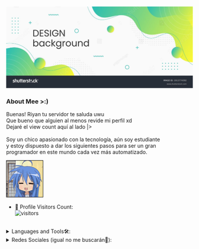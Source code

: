 ![ProfileBanner](https://github.com/RiyanPC/RiyanPC/blob/main/baner%20verde.jpg)

### About Mee >:)
Buenas! Riyan tu servidor te saluda uwu <br/>
Que bueno que alguien al menos revide mi perfil xd <br/>
Dejaré el view count aquí al lado |> <br/>
</br>
Soy un chico apasionado con la tecnología, aún soy estudiante</br>
y estoy dispuesto a dar los siguientes pasos para ser un gran </br>
programador en este mundo cada vez más automatizado.


![FunnyGif](https://github.com/RiyanPC/RiyanPC/blob/main/C7HT.gif)
- 🎢 Profile Visitors Count:  
![visitors](https://visitor-badge.glitch.me/badge?page_id=RiyanPC.id&RiyanPC_color=green&right_color=red)
<br/>

<details>
<summary>
Languages and Tools🛠:
  
</summary>

  <br/>
<code><img height="20" src="https://raw.githubusercontent.com/github/explore/80688e429a7d4ef2fca1e82350fe8e3517d3494d/topics/html/html.png"></code>
<code><img height="20" src="https://raw.githubusercontent.com/github/explore/80688e429a7d4ef2fca1e82350fe8e3517d3494d/topics/css/css.png"></code>
<code><img height="20" src="https://raw.githubusercontent.com/github/explore/80688e429a7d4ef2fca1e82350fe8e3517d3494d/topics/javascript/javascript.png"></code>
<code><img height="20" src="https://raw.githubusercontent.com/github/explore/80688e429a7d4ef2fca1e82350fe8e3517d3494d/topics/mysql/mysql.png"></code>
</details>

<details>
<summary> Redes Sociales (igual no me buscarán🤝): </summary>  

<br/>

!--<a href="https://t.me/Dave_bhandari">
  <img align="left" alt="Dave's Telegram" width="22px" src="https://web.telegram.org/img/logo_share.png" />
</a>--!
